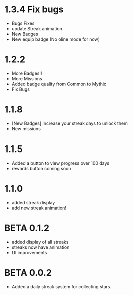 # 1.3.4 Fix bugs
- Bugs Fixes
- update Streak animation
- New Badges
- New equip badge (No oline mode for now)

# 1.2.2
- More Badges!!
- More Missions
- Added badge quality from Common to Mythic
- Fix Bugs

# 1.1.8
- [New Badges] Increase your streak days to unlock them
- New missions

# 1.1.5
- Added a button to view progress over 100 days
- rewards button coming soon

# 1.1.0
- added streak display
- add new streak animation!

# BETA 0.1.2
- added display of all streaks
- streaks now have animation
- UI improvements

# BETA 0.0.2
- Added a daily streak system for collecting stars.



